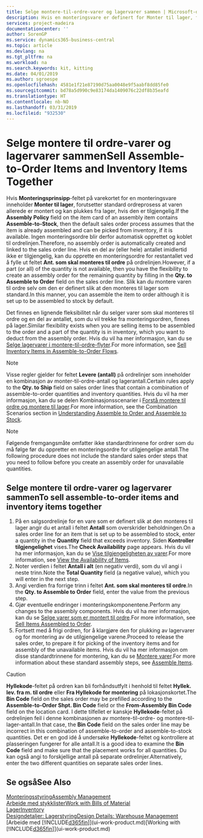 ```yaml
---
title: Selge montere-til-ordre-varer og lagervarer sammen | Microsoft-dokumentasjon
description: Hvis en monteringsvare er definert for Monter til lager, forutsetter standard ordreprosess at varen allerede er montert og kan plukkes fra lager, hvis den er tilgjengelig. Men hvis det er en del av (eller hele) antallet som ikke er tilgjengelig, må du å opprette en monteringsordre for det gjenværende antallet direkte.
services: project-madeira
documentationcenter: ''
author: SorenGP
ms.service: dynamics365-business-central
ms.topic: article
ms.devlang: na
ms.tgt_pltfrm: na
ms.workload: na
ms.search.keywords: kit, kitting
ms.date: 04/01/2019
ms.author: sgroespe
ms.openlocfilehash: 4581e1f21e87190d75aa0048e9f5aabf8dd85fe0
ms.sourcegitcommit: bd78a5d990c9e83174da1409076c22df8b35eafd
ms.translationtype: HT
ms.contentlocale: nb-NO
ms.lasthandoff: 03/31/2019
ms.locfileid: "932530"
---
```

# <a name="sell-assemble-to-order-items-and-inventory-items-together"></a><span data-ttu-id="1b82c-104">Selge montere til ordre-varer og lagervarer sammen</span><span class="sxs-lookup"><span data-stu-id="1b82c-104">Sell Assemble-to-Order Items and Inventory Items Together</span></span>
<span data-ttu-id="1b82c-105">Hvis **Monteringsprinsipp**-feltet på varekortet for en monteringsvare inneholder **Monter til lager**, forutsetter standard ordreprosess at varen allerede er montert og kan plukkes fra lager, hvis den er tilgjengelig.</span><span class="sxs-lookup"><span data-stu-id="1b82c-105">If the **Assembly Policy** field on the item card of an assembly item contains **Assemble-to-Stock**, then the default sales order process assumes that the item is already assembled and can be picked from inventory, if it is available.</span></span> <span data-ttu-id="1b82c-106">Ingen monteringsordre blir derfor automatisk opprettet og koblet til ordrelinjen.</span><span class="sxs-lookup"><span data-stu-id="1b82c-106">Therefore, no assembly order is automatically created and linked to the sales order line.</span></span> <span data-ttu-id="1b82c-107">Hvis en del av (eller hele) antallet imidlertid ikke er tilgjengelig, kan du opprette en monteringsordre for restantallet ved å fylle ut feltet **Ant. som skal monteres til ordre** på ordrelinjen.</span><span class="sxs-lookup"><span data-stu-id="1b82c-107">However, if a part (or all) of the quantity is not available, then you have the flexibility to create an assembly order for the remaining quantity by filling in the **Qty. to Assemble to Order** field on the sales order line.</span></span> <span data-ttu-id="1b82c-108">Slik kan du montere varen til ordre selv om den er definert slik at den monteres til lager som standard.</span><span class="sxs-lookup"><span data-stu-id="1b82c-108">In this manner, you can assemble the item to order although it is set up to be assembled to stock by default.</span></span>  

<span data-ttu-id="1b82c-109">Det finnes en lignende fleksibilitet når du selger varer som skal monteres til ordre og en del av antallet, som du vil trekke fra monteringsordren, finnes på lager.</span><span class="sxs-lookup"><span data-stu-id="1b82c-109">Similar flexibility exists when you are selling items to be assembled to the order and a part of the quantity is in inventory, which you want to deduct from the assembly order.</span></span> <span data-ttu-id="1b82c-110">Hvis du vil ha mer informasjon, kan du se [Selge lagervarer i montere-til-ordre-flyter](assembly-how-to-sell-inventory-items-in-assemble-to-order-flows.md).</span><span class="sxs-lookup"><span data-stu-id="1b82c-110">For more information, see [Sell Inventory Items in Assemble-to-Order Flows](assembly-how-to-sell-inventory-items-in-assemble-to-order-flows.md).</span></span>  

> [!NOTE]  
>  <span data-ttu-id="1b82c-111">Visse regler gjelder for feltet **Levere (antall)** på ordrelinjer som inneholder en kombinasjon av monter-til-ordre-antall og lagerantall.</span><span class="sxs-lookup"><span data-stu-id="1b82c-111">Certain rules apply to the **Qty. to Ship** field on sales order lines that contain a combination of assemble-to-order quantities and inventory quantities.</span></span> <span data-ttu-id="1b82c-112">Hvis du vil ha mer informasjon, kan du se delen Kombinasjonsscenarier i [Forstå montere til ordre og montere til lager](assembly-assemble-to-order-or-assemble-to-stock.md).</span><span class="sxs-lookup"><span data-stu-id="1b82c-112">For more information, see the Combination Scenarios section in [Understanding Assemble to Order and Assemble to Stock](assembly-assemble-to-order-or-assemble-to-stock.md).</span></span>  

> [!NOTE]  
>  <span data-ttu-id="1b82c-113">Følgende fremgangsmåte omfatter ikke standardtrinnene for ordrer som du må følge før du oppretter en monteringsordre for utilgjengelige antall.</span><span class="sxs-lookup"><span data-stu-id="1b82c-113">The following procedure does not include the standard sales order steps that you need to follow before you create an assembly order for unavailable quantities.</span></span>

## <a name="to-sell-assemble-to-order-items-and-inventory-items-together"></a><span data-ttu-id="1b82c-114">Selge montere til ordre-varer og lagervarer sammen</span><span class="sxs-lookup"><span data-stu-id="1b82c-114">To sell assemble-to-order items and inventory items together</span></span>  
1.  <span data-ttu-id="1b82c-115">På en salgsordrelinje for en vare som er definert slik at den monteres til lager angir du et antall i feltet **Antall** som overskrider beholdningen.</span><span class="sxs-lookup"><span data-stu-id="1b82c-115">On a sales order line for an item that is set up to be assembled to stock, enter a quantity in the **Quantity** field that exceeds inventory.</span></span> <span data-ttu-id="1b82c-116">Siden **Kontroller tilgjengelighet** vises.</span><span class="sxs-lookup"><span data-stu-id="1b82c-116">The **Check Availability** page appears.</span></span> <span data-ttu-id="1b82c-117">Hvis du vil ha mer informasjon, kan du se [Vise tilgjengeligheten av varer](inventory-how-availability-overview.md).</span><span class="sxs-lookup"><span data-stu-id="1b82c-117">For more information, see [View the Availability of Items](inventory-how-availability-overview.md).</span></span>
2.  <span data-ttu-id="1b82c-118">Noter verdien i feltet **Antall i alt** (en negativ verdi), som du vil angi i neste trinn.</span><span class="sxs-lookup"><span data-stu-id="1b82c-118">Note the **Total Quantity** field (a negative value), which you will enter in the next step.</span></span>  
3.  <span data-ttu-id="1b82c-119">Angi verdien fra forrige trinn i feltet **Ant. som skal monteres til ordre**.</span><span class="sxs-lookup"><span data-stu-id="1b82c-119">In the **Qty. to Assemble to Order** field, enter the value from the previous step.</span></span>  
4.  <span data-ttu-id="1b82c-120">Gjør eventuelle endringer i monteringskomponentene.</span><span class="sxs-lookup"><span data-stu-id="1b82c-120">Perform any changes to the assembly components.</span></span> <span data-ttu-id="1b82c-121">Hvis du vil ha mer informasjon, kan du se [Selge varer som er montert til ordre](assembly-how-to-sell-items-assembled-to-order.md).</span><span class="sxs-lookup"><span data-stu-id="1b82c-121">For more information, see [Sell Items Assembled to Order](assembly-how-to-sell-items-assembled-to-order.md).</span></span>  
5.  <span data-ttu-id="1b82c-122">Fortsett med å frigi ordren, for å klargjøre den for plukking av lagervarer og for montering av de utilgjengelige varene.</span><span class="sxs-lookup"><span data-stu-id="1b82c-122">Proceed to release the sales order, to prepare it for picking of the inventory items and for assembly of the unavailable items.</span></span> <span data-ttu-id="1b82c-123">Hvis du vil ha mer informasjon om disse standardtrinnene for montering, kan du se [Montere varer](assembly-how-to-assemble-items.md).</span><span class="sxs-lookup"><span data-stu-id="1b82c-123">For more information about these standard assembly steps, see [Assemble Items](assembly-how-to-assemble-items.md).</span></span>  

> [!CAUTION]  
>  <span data-ttu-id="1b82c-124">**Hyllekode**-feltet på ordren kan bli forhåndsutfylt i henhold til feltet **Hyllek. lev. fra m. til ordre** eller **Fra Hyllekode for montering** på lokasjonskortet.</span><span class="sxs-lookup"><span data-stu-id="1b82c-124">The **Bin Code** field on the sales order may be prefilled according to the **Assemble-to-Order Shpt. Bin Code** field or the **From-Assembly Bin Code** field on the location card.</span></span> <span data-ttu-id="1b82c-125">I dette tilfellet er kanskje **Hyllekode**-feltet på ordrelinjen feil i denne kombinasjonen av montere-til-ordre- og montere-til-lager-antall.</span><span class="sxs-lookup"><span data-stu-id="1b82c-125">In that case, the **Bin Code** field on the sales order line may be incorrect in this combination of assemble-to-order and assemble-to-stock quantities.</span></span> <span data-ttu-id="1b82c-126">Det er en god idé å undersøke **Hyllekode**-feltet og kontrollere at plasseringen fungerer for alle antall.</span><span class="sxs-lookup"><span data-stu-id="1b82c-126">It is a good idea to examine the **Bin Code** field and make sure that the placement works for all quantities.</span></span> <span data-ttu-id="1b82c-127">Du kan også angi to forskjellige antall på separate ordrelinjer.</span><span class="sxs-lookup"><span data-stu-id="1b82c-127">Alternatively, enter the two different quantities on separate sales order lines.</span></span>  

## <a name="see-also"></a><span data-ttu-id="1b82c-128">Se også</span><span class="sxs-lookup"><span data-stu-id="1b82c-128">See Also</span></span>  
[<span data-ttu-id="1b82c-129">Monteringsstyring</span><span class="sxs-lookup"><span data-stu-id="1b82c-129">Assembly Management</span></span>](assembly-assemble-items.md)  
[<span data-ttu-id="1b82c-130">Arbeide med stykklister</span><span class="sxs-lookup"><span data-stu-id="1b82c-130">Work with Bills of Material</span></span>](inventory-how-work-BOMs.md)  
[<span data-ttu-id="1b82c-131">Lager</span><span class="sxs-lookup"><span data-stu-id="1b82c-131">Inventory</span></span>](inventory-manage-inventory.md)  
[<span data-ttu-id="1b82c-132">Designdetaljer: Lagerstyring</span><span class="sxs-lookup"><span data-stu-id="1b82c-132">Design Details: Warehouse Management</span></span>](design-details-warehouse-management.md)  
<span data-ttu-id="1b82c-133">[Arbeide med [!INCLUDE[d365fin](includes/d365fin_md.md)]](ui-work-product.md)</span><span class="sxs-lookup"><span data-stu-id="1b82c-133">[Working with [!INCLUDE[d365fin](includes/d365fin_md.md)]](ui-work-product.md)</span></span>
